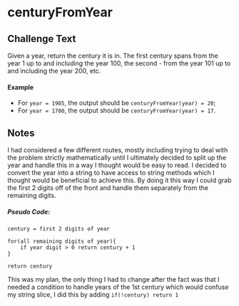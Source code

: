 # centuryFromYear

## Challenge Text

Given a year, return the century it is in. The first century spans from the year 1 up to and including the year 100, the second - from the year 101 up to and including the year 200, etc.

#### Example

- For `year = 1905`, the output should be
  `centuryFromYear(year) = 20`;
- For `year = 1700`, the output should be
  `centuryFromYear(year) = 17`.

## Notes

I had considered a few different routes, mostly including trying to deal with the problem strictly mathematically until I ultimately decided to split up the year and handle this in a way I thought would be easy to read. I decided to convert the year into a string to have access to string methods which I thought would be beneficial to achieve this. By doing it this way I could grab the first 2 digits off of the front and handle them separately from the remaining digits.

##### Pseudo Code:

```
century = first 2 digits of year

for(all remaining digits of year){
	if year digit > 0 return century + 1
}

return century
```

This was my plan, the only thing I had to change after the fact was that I needed a condition to handle years of the 1st century which would confuse my string slice, I did this by adding `if(!century) return 1`